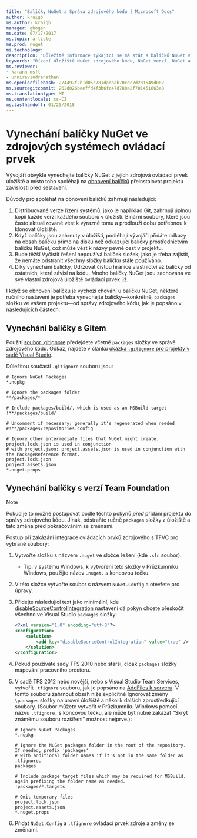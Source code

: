 ```yaml
---
title: "Balíčky NuGet a Správa zdrojového kódu | Microsoft Docs"
author: kraigb
ms.author: kraigb
manager: ghogen
ms.date: 07/17/2017
ms.topic: article
ms.prod: nuget
ms.technology: 
description: "Důležité informace týkající se má stát s balíčků NuGet v rámci správy verzí a zdroj řízení systémů a jak vynechejte balíčky s git a TFVC."
keywords: "Řízení úložiště NuGet zdrojového kódu, NuGet verzí, NuGet a git, NuGet a sady TFS, NuGet a TFVC, vynechejte balíčky, zdrojová ovládací prvek úložiště, verze"
ms.reviewer:
- karann-msft
- unniravindranathan
ms.openlocfilehash: 274492f2b1d05c781dadaab70cdc7d281549d002
ms.sourcegitcommit: 262d026beeffd4f3b6fc47d780a2f701451663a8
ms.translationtype: MT
ms.contentlocale: cs-CZ
ms.lasthandoff: 01/25/2018
---
```

# <a name="omitting-nuget-packages-in-source-control-systems"></a>Vynechání balíčky NuGet ve zdrojových systémech ovládací prvek

Vývojáři obvykle vynechejte balíčky NuGet z jejich zdrojová ovládací prvek úložiště a místo toho spoléhají na [obnovení balíčků](../consume-packages/package-restore.md) přeinstalovat projektu závislosti před sestavení.

Důvody pro spoléhat na obnovení balíčků zahrnují následující:

1. Distribuované verze řízení systémů, jako je například Git, zahrnují úplnou kopií každé verzi každého souboru v úložišti. Binární soubory, které jsou často aktualizované vést k výrazné tomu a prodlouží dobu potřebnou k klonovat úložiště.
1. Když balíčky jsou zahrnuty v úložišti, podléhají vývojáři přidáte odkazy na obsah balíčku přímo na disku než odkazující balíčky prostřednictvím balíčku NuGet, což může vést k názvy pevně cest v projektu.
1. Bude těžší Vyčistit řešení nepoužívá balíček složek, jako je třeba zajistit, že nemáte odstranit všechny složky balíčku stále používáno.
1. Díky vynechání balíčky, Udržovat čistou hranice vlastnictví až balíčky od ostatních, které závisí na kódu. Mnoho balíčky NuGet jsou zachována ve své vlastní zdrojová úložiště ovládací prvek již.

I když se obnovení balíčku je výchozí chování u balíčku NuGet, některé ručního nastavení je potřeba vynechejte balíčky&mdash;konkrétně, `packages` složku ve vašem projektu&mdash;od správy zdrojového kódu, jak je popsáno v následujících částech.

## <a name="omitting-packages-with-git"></a>Vynechání balíčky s Gitem

Použití [soubor .gitignore](https://git-scm.com/docs/gitignore) předejdete včetně `packages` složky ve správě zdrojového kódu. Odkaz, najdete v článku [ukázka `.gitignore` pro projekty v sadě Visual Studio](https://github.com/github/gitignore/blob/master/VisualStudio.gitignore).

Důležitou součástí `.gitignore` souboru jsou:

```gitignore
# Ignore NuGet Packages
*.nupkg

# Ignore the packages folder
**/packages/*

# Include packages/build/, which is used as an MSBuild target
!**/packages/build/

# Uncomment if necessary; generally it's regenerated when needed
#!**/packages/repositories.config

# Ignore other intermediate files that NuGet might create. project.lock.json is used in conjunction
# with project.json; project.assets.json is used in conjunction with the PackageReference format.
project.lock.json
project.assets.json
*.nuget.props
```

## <a name="omitting-packages-with-team-foundation-version-control"></a>Vynechání balíčky s verzí Team Foundation

> [!Note]
> Pokud je to možné postupovat podle těchto pokynů *před* přidání projektu do správy zdrojového kódu. Jinak, odstraňte ručně `packages` složky z úložiště a tato změna před pokračováním se změnami.

Postup při zakázání integrace ovládacích prvků zdrojového s TFVC pro vybrané soubory:

1. Vytvořte složku s názvem `.nuget` ve složce řešení (kde `.sln` soubor).
    - Tip: v systému Windows, k vytvoření této složky v Průzkumníku Windows, použijte název `.nuget.` *s* koncovou tečku.

1. V této složce vytvořte soubor s názvem `NuGet.Config` a otevřete pro úpravy.

1. Přidejte následující text jako minimální, kde [disableSourceControlIntegration](../Schema/nuget-config-file.md#solution-section) nastavení dá pokyn chcete přeskočit všechno ve Visual Studio `packages` složky:

   ```xml
   <?xml version="1.0" encoding="utf-8"?>
   <configuration>
       <solution>
           <add key="disableSourceControlIntegration" value="true" />
       </solution>
   </configuration>
   ```

1. Pokud používáte sady TFS 2010 nebo starší, cloak `packages` složky mapování pracovního prostoru.

1. V sadě TFS 2012 nebo novější, nebo s Visual Studio Team Services, vytvořit `.tfignore` souboru, jak je popsáno na [AddFiles k serveru](https://www.visualstudio.com/en-us/docs/tfvc/add-files-server#tfignore). V tomto souboru zahrnout obsah níže explicitně Ignorovat změny `\packages` složky na úrovni úložiště a několik dalších zprostředkující soubory. (Soubor můžete vytvořit v Průzkumníku Windows pomocí názvu `.tfignore.` s koncovou tečku, ale může být nutné zakázat "Skrýt známému souboru rozšíření" možnost nejprve.):

   ```cli
   # Ignore NuGet Packages
   *.nupkg

   # Ignore the NuGet packages folder in the root of the repository. If needed, prefix 'packages'
   # with additional folder names if it's not in the same folder as .tfignore.   
   packages

   # Include package target files which may be required for MSBuild, again prefixing the folder name as needed.
   !packages/*.targets

   # Omit temporary files
   project.lock.json
   project.assets.json
   *.nuget.props
   ```

1. Přidat `NuGet.Config` a `.tfignore` ovládací prvek zdroje a změny se změnami.
